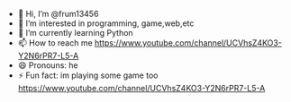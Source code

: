 - 👋 Hi, I’m @frum13456
- 👀 I’m interested in programming, game,web,etc
- 🌱 I’m currently learning Python
- 📫 How to reach me https://www.youtube.com/channel/UCVhsZ4KO3-Y2N6rPR7-L5-A
- 😄 Pronouns: he
- ⚡ Fun fact: im playing some game too https://www.youtube.com/channel/UCVhsZ4KO3-Y2N6rPR7-L5-A

<!---
frum13456/frum13456 is a ✨ special ✨ repository because its `README.md` (this file) appears on your GitHub profile.
You can click the Preview link to take a look at your changes.
--->
